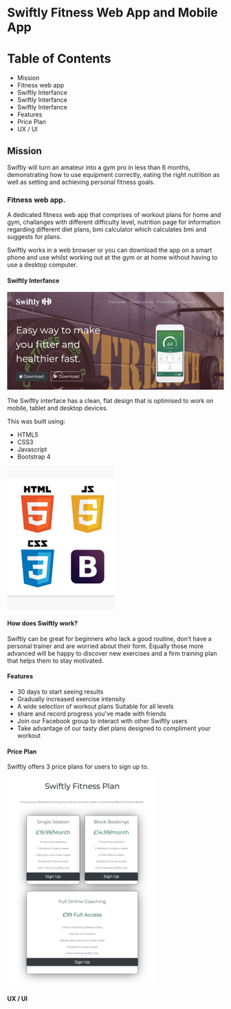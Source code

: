 # Swiftly Fitness Web App and Mobile App

# Table of Contents

* Mission
* Fitness web app
* Swiftly Interfance
* Swiftly Interfance 
* Swiftly Interfance 
* Features
* Price Plan
* UX / UI

## Mission

Swiftly will turn an amateur into a gym pro in less than 6 months, demonstrating how to use equipment correctly, 
eating the right nutrition as well as setting and achieving personal fitness goals.   
 
### Fitness web app. 

A dedicated fitness web app that comprises of workout plans for home and gym, challanges with different difficulty level,
nutrition page for information regarding different diet plans, bmi calculator which calculates bmi and suggests for plans. 

Swiftly works in a web browser or you can download the app on a smart phone and use whilst working out at the gym or at home without having to use a desktop computer.

#### Swiftly Interfance 

![Swiftly Screenshot](/assets/images/screenshot.png "Swiftly Interface")

The Swiftly interface has a clean, flat design that is optimised to work on mobile, tablet and desktop devices. 

This was built using: 

* HTML5 
* CSS3 
* Javascript 
* Bootstrap 4

<img src="/assets/images/html-css.png" width="250px">

#### How does Swiftly work?

Swiftly can be great for beginners who lack a good routine, don’t have a personal trainer and are worried about their form.
Equally those more advanced will be happy to discover new exercises and a firm training plan that helps them to stay motivated.

#### Features

* 30 days to start seeing results
* Gradually increased exercise intensity
* A wide selection of workout plans Suitable for all levels
* share and record progress you've made with friends 
* Join our Facebook group to interact with other Swiftly users
* Take advantage of our tasty diet plans designed to compliment your workout

#### Price Plan

Swiftly offers 3 price plans for users to sign up to.

<img src="/assets/images/price-plan.png" width="350px">

#### UX / UI





